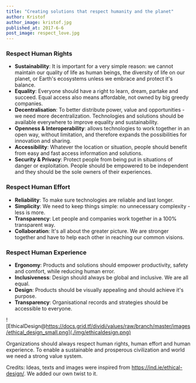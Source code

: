 ```yaml
---
title: "Creating solutions that respect humanity and the planet"
author: Kristof
author_image: kristof.jpg
published_at: 2017-6-6
post_image: respect_love.jpg
--- 
```


### Respect Human Rights

- **Sustainability**: It is important for a very simple reason: we cannot maintain our quality of life as human beings, the diversity of life on our planet, or Earth's ecosystems unless we embrace and protect it's balance.
- **Equality**: Everyone should have a right to learn, dream, partake and succeed. Equal access also means affordable, not owned by big greedy companies.
- **Decentralisation**: To better distribute power, value and opportunities - we need more decentralization. Technologies and solutions should be available everywhere to improve equality and sustainability. 
- **Openness & Interoperability**: allows technologies to work together in an open way, without limitation, and therefore expands the possibilities for innovation and sharing.
- **Accessibility**: Whatever the location or situation, people should benefit from easy and fast access information and solutions.
- **Security & Privacy**: Protect people from being put in situations of danger or exploitation. People should be empowered to be independent and they should be the sole owners of their experiences.

###  Respect Human Effort

- **Reliability**: To make sure technologies are reliable and last longer.
- **Simplicity**: We need to keep things simple: no unnecessary complexity - less is more.
- **Transparency**: Let people and companies work together in a 100% transparent way.
- **Collaboration**: It's all about the greater picture. We are stronger together and have to help each other in reaching our common visions.

### Respect Human Experience

- **Ergonomy**: Products and solutions should empower productivity, safety and comfort, while reducing human error.
- **Inclusiveness**: Design should always be global and inclusive. We are all equal.
- **Design**: Products should be visually appealing and should achieve it's purpose.
- **Transparency**: Organisational records and strategies should be accessible to everyone. 

![EthicalDesign@https://docs.grid.tf/dividi/values/raw/branch/master/images/ethical_design_small.png](./img/ethicaldesign.png)

Organizations should always respect human rights, human effort and human experience. To enable a sustainable and prosperous civilization and world we need a strong value system.

Credits:
Ideas, texts and images were inspired from https://ind.ie/ethical-design/. We added our own twist to it.
